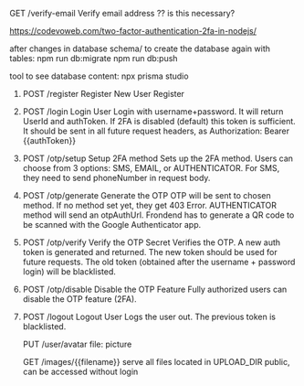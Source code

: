 GET /verify-email Verify email address ?? is this necessary?

https://codevoweb.com/two-factor-authentication-2fa-in-nodejs/

after changes in database schema/ to create the database again with tables:
npm run db:migrate
npm run db:push

tool to see database content:
npx prisma studio

1. POST /register Register New User
   Register

2. POST /login Login User
   Login with username+password. It will return UserId and authToken. If 2FA is disabled (default) this token is sufficient. It should be sent in all future request headers, as Authorization: Bearer {{authToken}}

3. POST /otp/setup Setup 2FA method
   Sets up the 2FA method. Users can choose from 3 options: SMS, EMAIL, or AUTHENTICATOR.
   For SMS, they need to send phoneNumber in request body.

4. POST /otp/generate Generate the OTP
   OTP will be sent to chosen method. If no method set yet, they get 403 Error.
   AUTHENTICATOR method will send an otpAuthUrl. Frondend has to generate a QR code to be scanned with the Google Authenticator app.

5. POST /otp/verify Verify the OTP Secret
   Verifies the OTP. A new auth token is generated and returned. The new token should be used for future requests. The old token (obtained after the username + password login) will be blacklisted.

6. POST /otp/disable Disable the OTP Feature
   Fully authorized users can disable the OTP feature (2FA).

7. POST /logout Logout User
   Logs the user out. The previous token is blacklisted.

    PUT /user/avatar
    file: picture

    GET /images/{{filename}}
    serve all files located in UPLOAD_DIR
    public, can be accessed without login
